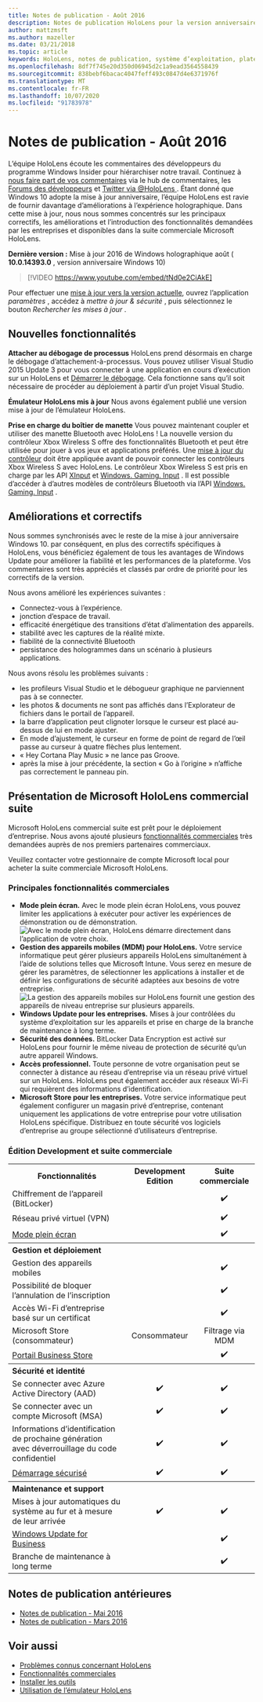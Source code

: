 ```yaml
---
title: Notes de publication - Août 2016
description: Notes de publication HoloLens pour la version anniversaire de Windows 10 (automne 2016)
author: mattzmsft
ms.author: mazeller
ms.date: 03/21/2018
ms.topic: article
keywords: HoloLens, notes de publication, système d’exploitation, plateforme, fonctionnalités, suite commerciale
ms.openlocfilehash: 8df7f745e20d350d06945d2c1a9ead3564558439
ms.sourcegitcommit: 838bebf6bacac4047feff493c0847d4e6371976f
ms.translationtype: MT
ms.contentlocale: fr-FR
ms.lasthandoff: 10/07/2020
ms.locfileid: "91783978"
---
```

# <a name="release-notes---august-2016"></a>Notes de publication - Août 2016

L’équipe HoloLens écoute les commentaires des développeurs du programme Windows Insider pour hiérarchiser notre travail. Continuez à [nous faire part de vos commentaires](https://docs.microsoft.com/windows/mixed-reality/give-us-feedback) via le hub de commentaires, les [Forums des développeurs](https://forums.hololens.com) et [Twitter via @HoloLens ](https://twitter.com/hololens). Étant donné que Windows 10 adopte la mise à jour anniversaire, l’équipe HoloLens est ravie de fournir davantage d’améliorations à l’expérience holographique. Dans cette mise à jour, nous nous sommes concentrés sur les principaux correctifs, les améliorations et l’introduction des fonctionnalités demandées par les entreprises et disponibles dans la suite commerciale Microsoft HoloLens.

**Dernière version :** Mise à jour 2016 de Windows holographique août ( **10.0.14393.0** , version anniversaire Windows 10)

>[!VIDEO https://www.youtube.com/embed/tNd0e2CiAkE]

Pour effectuer une [mise à jour vers la version actuelle](https://docs.microsoft.com/windows/mixed-reality/updating-hololens), ouvrez l’application *paramètres* , accédez à *mettre à jour & sécurité* , puis sélectionnez le bouton *Rechercher les mises à jour* .

## <a name="new-features"></a>Nouvelles fonctionnalités

**Attacher au débogage de processus** HoloLens prend désormais en charge le débogage d’attachement-à-processus. Vous pouvez utiliser Visual Studio 2015 Update 3 pour vous connecter à une application en cours d’exécution sur un HoloLens et [Démarrer le débogage](https://docs.microsoft.com/windows/mixed-reality/develop/platform-capabilities-and-apis/using-visual-studio#debugging-an-installed-or-running-app). Cela fonctionne sans qu’il soit nécessaire de procéder au déploiement à partir d’un projet Visual Studio.

**Émulateur HoloLens mis à jour** Nous avons également publié une version mise à jour de l’émulateur HoloLens.

**Prise en charge du boîtier de manette** Vous pouvez maintenant coupler et utiliser des manette Bluetooth avec HoloLens ! La nouvelle version du contrôleur Xbox Wireless S offre des fonctionnalités Bluetooth et peut être utilisée pour jouer à vos jeux et applications préférés. Une [mise à jour du contrôleur](https://support.xbox.com/xbox-one/accessories/update-controller-for-stereo-headset-adapter) doit être appliquée avant de pouvoir connecter les contrôleurs Xbox Wireless S avec HoloLens. Le contrôleur Xbox Wireless S est pris en charge par les API [XInput](https://msdn.microsoft.com/library/windows/desktop/hh405053(v=vs.85).aspx) et [Windows. Gaming. Input](https://msdn.microsoft.com/library/windows/apps/windows.gaming.input.aspx) . Il est possible d’accéder à d’autres modèles de contrôleurs Bluetooth via l’API [Windows. Gaming. Input](https://msdn.microsoft.com/library/windows/apps/windows.gaming.input.aspx) .

## <a name="improvements-and-fixes"></a>Améliorations et correctifs

Nous sommes synchronisés avec le reste de la mise à jour anniversaire Windows 10. par conséquent, en plus des correctifs spécifiques à HoloLens, vous bénéficiez également de tous les avantages de Windows Update pour améliorer la fiabilité et les performances de la plateforme. Vos commentaires sont très appréciés et classés par ordre de priorité pour les correctifs de la version.

Nous avons amélioré les expériences suivantes :
* Connectez-vous à l’expérience.
* jonction d’espace de travail.
* efficacité énergétique des transitions d’état d’alimentation des appareils.
* stabilité avec les captures de la réalité mixte.
* fiabilité de la connectivité Bluetooth
* persistance des hologrammes dans un scénario à plusieurs applications.

Nous avons résolu les problèmes suivants :
* les profileurs Visual Studio et le débogueur graphique ne parviennent pas à se connecter.
* les photos & documents ne sont pas affichés dans l’Explorateur de fichiers dans le portail de l’appareil.
* la barre d’application peut clignoter lorsque le curseur est placé au-dessus de lui en mode ajuster.
* En mode d’ajustement, le curseur en forme de point de regard de l’œil passe au curseur à quatre flèches plus lentement.
* « Hey Cortana Play Music » ne lance pas Groove.
* après la mise à jour précédente, la section « Go à l’origine » n’affiche pas correctement le panneau pin.

## <a name="introducing-microsoft-hololens-commercial-suite"></a>Présentation de Microsoft HoloLens commercial suite

Microsoft HoloLens commercial suite est prêt pour le déploiement d’entreprise. Nous avons ajouté plusieurs [fonctionnalités commerciales](https://docs.microsoft.com/windows/mixed-reality/commercial-features) très demandées auprès de nos premiers partenaires commerciaux.

Veuillez contacter votre gestionnaire de compte Microsoft local pour acheter la suite commerciale Microsoft HoloLens.

### <a name="key-commercial-features"></a>Principales fonctionnalités commerciales 

* **Mode plein écran.** Avec le mode plein écran HoloLens, vous pouvez limiter les applications à exécuter pour activer les expériences de démonstration ou de démonstration.<br>
  ![Avec le mode plein écran, HoloLens démarre directement dans l’application de votre choix.](images/201608-kioskmode-400px.png)
* **Gestion des appareils mobiles (MDM) pour HoloLens.** Votre service informatique peut gérer plusieurs appareils HoloLens simultanément à l’aide de solutions telles que Microsoft Intune. Vous serez en mesure de gérer les paramètres, de sélectionner les applications à installer et de définir les configurations de sécurité adaptées aux besoins de votre entreprise.<br>
  ![La gestion des appareils mobiles sur HoloLens fournit une gestion des appareils de niveau entreprise sur plusieurs appareils.](images/201608-enterprisemanagement-400px.png)
* **Windows Update pour les entreprises.** Mises à jour contrôlées du système d’exploitation sur les appareils et prise en charge de la branche de maintenance à long terme.
* **Sécurité des données.** BitLocker Data Encryption est activé sur HoloLens pour fournir le même niveau de protection de sécurité qu’un autre appareil Windows.
* **Accès professionnel.** Toute personne de votre organisation peut se connecter à distance au réseau d’entreprise via un réseau privé virtuel sur un HoloLens. HoloLens peut également accéder aux réseaux Wi-Fi qui requièrent des informations d’identification.
* **Microsoft Store pour les entreprises.** Votre service informatique peut également configurer un magasin privé d’entreprise, contenant uniquement les applications de votre entreprise pour votre utilisation HoloLens spécifique. Distribuez en toute sécurité vos logiciels d’entreprise au groupe sélectionné d’utilisateurs d’entreprise.

### <a name="development-edition-vs-commercial-suite"></a>Édition Development et suite commerciale

<table>
<tr>
<th>Fonctionnalités</th><th>Development Edition</th><th>Suite commerciale</th>
</tr><tr>
<td>Chiffrement de l’appareil (BitLocker)</td><td></td><td style="text-align: center;">✔️</td>
</tr><tr>
<td>Réseau privé virtuel (VPN)</td><td></td><td style="text-align: center;">✔️</td>
</tr><tr>
<td><a href="https://docs.microsoft.com/windows/mixed-reality/develop/platform-capabilities-and-apis/using-the-windows-device-portal#kiosk-mode">Mode plein écran</a></td><td></td><td style="text-align: center;">✔️</td>
</tr><tr>
<th colspan="3" style="text-align: left;"> Gestion et déploiement</th>
</tr><tr>
<td>Gestion des appareils mobiles</td><td style="text-align: center;"></td><td style="text-align: center;">✔️</td>
</tr><tr>
<td>Possibilité de bloquer l’annulation de l’inscription</td><td></td><td style="text-align: center;">✔️</td>
</tr><tr>
<td>Accès Wi-Fi d’entreprise basé sur un certificat</td><td></td><td style="text-align: center;">✔️</td>
</tr><tr>
<td>Microsoft Store (consommateur)</td><td style="text-align: center;">Consommateur</td><td style="text-align: center;">Filtrage via MDM</td>
</tr><tr>
<td><a href="https://technet.microsoft.com/itpro/windows/manage/working-with-line-of-business-apps">Portail Business Store</a></td><td></td><td style="text-align: center;">✔️</td>
</tr><tr>
<th colspan="3" style="text-align: left;"> Sécurité et identité</th>
</tr><tr>
<td>Se connecter avec Azure Active Directory (AAD)</td><td style="text-align: center;">✔️</td><td style="text-align: center;">✔️</td>
</tr><tr>
<td>Se connecter avec un compte Microsoft (MSA)</td><td style="text-align: center;">✔️</td><td style="text-align: center;">✔️</td>
</tr><tr>
<td>Informations d’identification de prochaine génération avec déverrouillage du code confidentiel</td><td style="text-align: center;">✔️</td><td style="text-align: center;">✔️</td>
</tr><tr>
<td><a href="https://msdn.microsoft.com/windows/hardware/commercialize/manufacture/desktop/secure-boot-overview">Démarrage sécurisé</a></td><td style="text-align: center;">✔️</td><td style="text-align: center;">✔️</td>
</tr><tr>
<th colspan="3" style="text-align: left;"> Maintenance et support</th>
</tr><tr>
<td>Mises à jour automatiques du système au fur et à mesure de leur arrivée</td><td style="text-align: center;">✔️</td><td style="text-align: center;">✔️</td>
</tr><tr>
<td><a href="https://technet.microsoft.com/itpro/windows/plan/windows-update-for-business">Windows Update for Business</a></td><td></td><td style="text-align: center;">✔️</td>
</tr><tr>
<td>Branche de maintenance à long terme</td><td></td><td style="text-align: center;">✔️</td>
</tr>
</table>

## <a name="prior-release-notes"></a>Notes de publication antérieures
* [Notes de publication - Mai 2016](release-notes-may-2016.md)
* [Notes de publication - Mars 2016](release-notes-march-2016.md)

## <a name="see-also"></a>Voir aussi
* [Problèmes connus concernant HoloLens](https://docs.microsoft.com/windows/mixed-reality/hololens-known-issues)
* [Fonctionnalités commerciales](https://docs.microsoft.com/windows/mixed-reality/commercial-features)
* [Installer les outils](https://docs.microsoft.com/windows/mixed-reality/develop/install-the-tools)
* [Utilisation de l’émulateur HoloLens](https://docs.microsoft.com/windows/mixed-reality/develop/platform-capabilities-and-apis/using-the-hololens-emulator)
